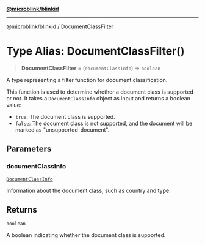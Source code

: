[**@microblink/blinkid**](../README.md)

***

[@microblink/blinkid](../README.md) / DocumentClassFilter

# Type Alias: DocumentClassFilter()

> **DocumentClassFilter** = (`documentClassInfo`) => `boolean`

A type representing a filter function for document classification.

This function is used to determine whether a document class is supported or
not. It takes a `DocumentClassInfo` object as input and returns a boolean
value:
- `true`: The document class is supported.
- `false`: The document class is not supported, and the document will be
marked as "unsupported-document".

## Parameters

### documentClassInfo

[`DocumentClassInfo`](DocumentClassInfo.md)

Information about the document class, such as country and type.

## Returns

`boolean`

A boolean indicating whether the document class is supported.
